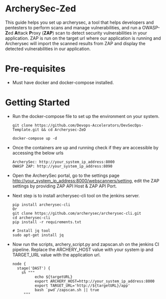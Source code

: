 # ArcherySec-Zed
  This guide helps you set up archerysec, a tool that helps developers and pentesters to perform scans and manage vulnerabilities, and run a OWASP-**Z**ed **A**ttack **P**roxy (**ZAP**) scan to detect security vulnerabilities in your application. ZAP is run on the target url where our application is running and Archerysec will import the scanned results from ZAP and display the detected vulnerabilities in our application.
  
# Pre-requisites
- Must have docker and docker-compose installed.
  
# Getting Started
- Run the docker-compose file to set up the environment on your system.
  ```
  git clone https://github.com/Devops-Accelerators/DevSecOps-Template.git && cd Archerysec-ZeD

  docker-compose up -d
  ```
- Once the containers are up and running check if they are accessible by accessing the below urls
  ```
  ArcherySec: http://your_system_ip_address:8000
  OWASP ZAP: http://your_system_ip_address:8090
  ```
- Open the ArcherySec portal, go to the settings page <http://your_system_ip_address:8000/webscanners/setting>, edit the ZAP settings by providing ZAP API Host & ZAP API Port.

- Next step is to install archerysec-cli tool on the jenkins server.
  ```
  pip install archerysec-cli
  Or 
  git clone https://github.com/archerysec/archerysec-cli.git
  cd archerysec-cli
  pip install -r requirements.txt

  # Install jq tool
  sudo apt-get install jq
  ```
- Now run the scripts, archery_script.py and zapscan.sh on the jenkins CI pipeline. Replace the ARCHERY_HOST value with your system ip and TARGET_URL value with the application url.
  ```
  node {
    stage('DAST') {
      sh """
	 	    echo ${targetURL}
	 	    export ARCHERY_HOST=http://your_system_ip_address:8000
	 	    export TARGET_URL='http://${targetURL}/app'
	 	    bash `pwd`/zapscan.sh || true
	   """
  
  ```

  
